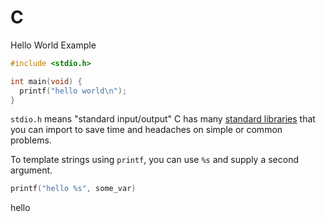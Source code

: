 # C
Hello World Example
```C
#include <stdio.h>

int main(void) {
  printf("hello world\n");
}
```

`stdio.h` means "standard input/output"
C has many [standard libraries](https://en.cppreference.com/w/c/header) that you can import to save time and headaches on simple or common problems.

To template strings using `printf`, you can use `%s` and supply a second argument.
```C
printf("hello %s", some_var)
```
hello